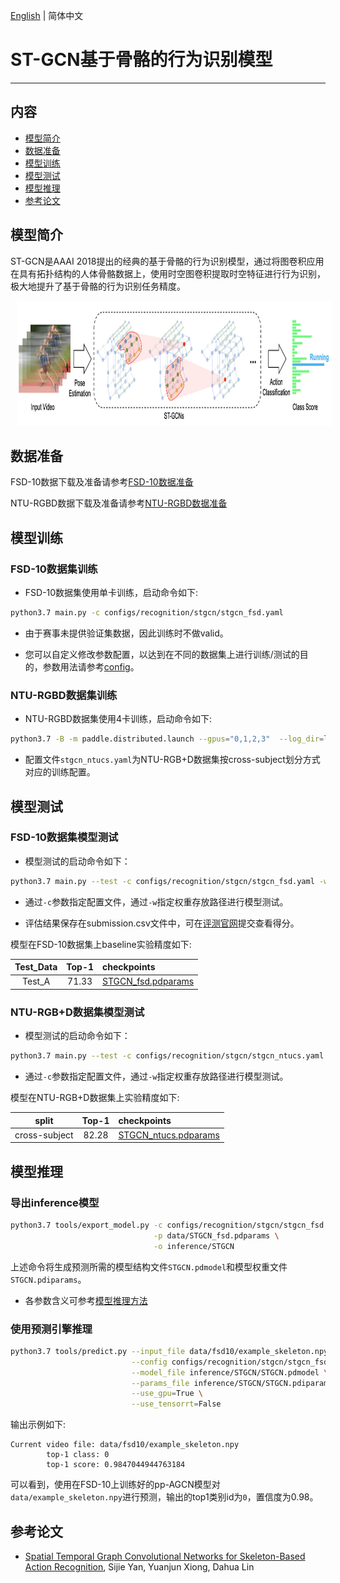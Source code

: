 [English](../../../en/model_zoo/recognition/stgcn.md)  | 简体中文

# ST-GCN基于骨骼的行为识别模型

---
## 内容

- [模型简介](#模型简介)
- [数据准备](#数据准备)
- [模型训练](#模型训练)
- [模型测试](#模型测试)
- [模型推理](#模型推理)
- [参考论文](#参考论文)


## 模型简介

ST-GCN是AAAI 2018提出的经典的基于骨骼的行为识别模型，通过将图卷积应用在具有拓扑结构的人体骨骼数据上，使用时空图卷积提取时空特征进行行为识别，极大地提升了基于骨骼的行为识别任务精度。

<div align="center">
<img src="../../../images/st-gcn.png" height=200 width=950 hspace='10'/> <br />
</div>


## 数据准备

FSD-10数据下载及准备请参考[FSD-10数据准备](../../dataset/fsd10.md)

NTU-RGBD数据下载及准备请参考[NTU-RGBD数据准备](../../dataset/ntu-rgbd.md)


## 模型训练

### FSD-10数据集训练

- FSD-10数据集使用单卡训练，启动命令如下:

```bash
python3.7 main.py -c configs/recognition/stgcn/stgcn_fsd.yaml
```

- 由于赛事未提供验证集数据，因此训练时不做valid。

- 您可以自定义修改参数配置，以达到在不同的数据集上进行训练/测试的目的，参数用法请参考[config](../../tutorials/config.md)。


### NTU-RGBD数据集训练

- NTU-RGBD数据集使用4卡训练，启动命令如下:

```bash
python3.7 -B -m paddle.distributed.launch --gpus="0,1,2,3"  --log_dir=log_stgcn  main.py  --validate -c configs/recognition/stgcn/stgcn_ntucs.yaml
```

- 配置文件`stgcn_ntucs.yaml`为NTU-RGB+D数据集按cross-subject划分方式对应的训练配置。


## 模型测试

### FSD-10数据集模型测试

- 模型测试的启动命令如下：

```bash
python3.7 main.py --test -c configs/recognition/stgcn/stgcn_fsd.yaml -w output/STGCN/STGCN_epoch_00030.pdparams
```

- 通过`-c`参数指定配置文件，通过`-w`指定权重存放路径进行模型测试。

- 评估结果保存在submission.csv文件中，可在[评测官网](https://aistudio.baidu.com/aistudio/competition/detail/115)提交查看得分。

模型在FSD-10数据集上baseline实验精度如下:

Test_Data| Top-1 | checkpoints |
| :----: | :----: | :---- |
| Test_A | 71.33 | [STGCN_fsd.pdparams](https://videotag.bj.bcebos.com/PaddleVideo-release2.2/STGCN_fsd_e30.pdparams) |


### NTU-RGB+D数据集模型测试

- 模型测试的启动命令如下：

```bash
python3.7 main.py --test -c configs/recognition/stgcn/stgcn_ntucs.yaml -w output/STGCN/STGCN_best.pdparams
```

- 通过`-c`参数指定配置文件，通过`-w`指定权重存放路径进行模型测试。

模型在NTU-RGB+D数据集上实验精度如下:

| split | Top-1 | checkpoints |
| :----: | :----: | :---- |
| cross-subject | 82.28 | [STGCN_ntucs.pdparams](https://videotag.bj.bcebos.com/PaddleVideo-release2.2/STGCN_ntucs.pdparams) |


## 模型推理

### 导出inference模型

```bash
python3.7 tools/export_model.py -c configs/recognition/stgcn/stgcn_fsd.yaml \
                                -p data/STGCN_fsd.pdparams \
                                -o inference/STGCN
```

上述命令将生成预测所需的模型结构文件`STGCN.pdmodel`和模型权重文件`STGCN.pdiparams`。

- 各参数含义可参考[模型推理方法](https://github.com/PaddlePaddle/PaddleVideo/blob/release/2.0/docs/zh-CN/start.md#2-%E6%A8%A1%E5%9E%8B%E6%8E%A8%E7%90%86)

### 使用预测引擎推理

```bash
python3.7 tools/predict.py --input_file data/fsd10/example_skeleton.npy \
                           --config configs/recognition/stgcn/stgcn_fsd.yaml \
                           --model_file inference/STGCN/STGCN.pdmodel \
                           --params_file inference/STGCN/STGCN.pdiparams \
                           --use_gpu=True \
                           --use_tensorrt=False
```

输出示例如下:

```
Current video file: data/fsd10/example_skeleton.npy
        top-1 class: 0
        top-1 score: 0.9847044944763184
```

可以看到，使用在FSD-10上训练好的pp-AGCN模型对`data/example_skeleton.npy`进行预测，输出的top1类别id为`0`，置信度为0.98。


## 参考论文

- [Spatial Temporal Graph Convolutional Networks for Skeleton-Based Action Recognition](https://arxiv.org/abs/1801.07455), Sijie Yan, Yuanjun Xiong, Dahua Lin
